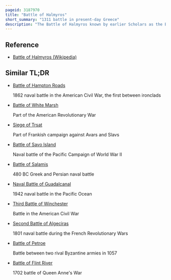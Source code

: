 ```yaml
---
pageid: 3187970
title: "Battle of Halmyros"
short_summary: "1311 battle in present-day Greece"
description: "The Battle of Halmyros known by earlier Scholars as the Battle of Cephissus or Battle of Orchomenos was fought on 15 March 1311 between the Forces of the frankish Duchy of Athens and their Vassals under Walter of Brienne against the Mercen."
---
```


## Reference

- [Battle of Halmyros (Wikipedia)](https://en.wikipedia.org/?curid=3187970)

## Similar TL;DR

- [Battle of Hampton Roads](/tldr/en/battle-of-hampton-roads)

  1862 naval battle in the American Civil War, the first between ironclads

- [Battle of White Marsh](/tldr/en/battle-of-white-marsh)

  Part of the American Revolutionary War

- [Siege of Trsat](/tldr/en/siege-of-trsat)

  Part of Frankish campaign against Avars and Slavs

- [Battle of Savo Island](/tldr/en/battle-of-savo-island)

  Naval battle of the Pacific Campaign of World War II

- [Battle of Salamis](/tldr/en/battle-of-salamis)

  480 BC Greek and Persian naval battle

- [Naval Battle of Guadalcanal](/tldr/en/naval-battle-of-guadalcanal)

  1942 naval battle in the Pacific Ocean

- [Third Battle of Winchester](/tldr/en/third-battle-of-winchester)

  Battle in the American Civil War

- [Second Battle of Algeciras](/tldr/en/second-battle-of-algeciras)

  1801 naval battle during the French Revolutionary Wars

- [Battle of Petroe](/tldr/en/battle-of-petroe)

  Battle between two rival Byzantine armies in 1057

- [Battle of Flint River](/tldr/en/battle-of-flint-river)

  1702 battle of Queen Anne's War
